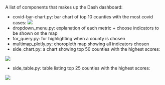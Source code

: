 A list of components that makes up the Dash dashboard:
- covid-bar-chart.py: bar chart of top 10 counties with the most covid cases:
![](https://raw.githubusercontent.com/community-insight-impact/dash_cvi_dashboard/master/App%20Visualization/Bar%20Chart%2006.30.png)
- dropdown_menu.py: explanation of each metric + choose indicators to be shown on the map
- for_query.py: for highlighting when a county is chosen 
- multimap_plotly.py: choropleth map showing all indicators chosen
- side_chart.py: a chart showing top 50 counties with the highest scores: 

![](https://raw.githubusercontent.com/community-insight-impact/dash_cvi_dashboard/master/App%20Visualization/Side%20Chart%2007.15.png)

- side_table.py: table listing top 25 counties with the highest scores:

![](https://raw.githubusercontent.com/community-insight-impact/dash_cvi_dashboard/master/App%20Visualization/Side%20Table%2007.15.png)
